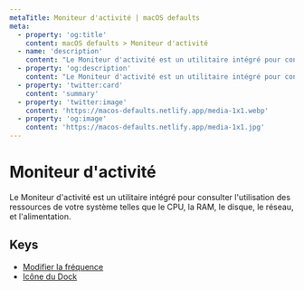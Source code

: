 ```yaml
---
metaTitle: Moniteur d'activité | macOS defaults
meta:
  - property: 'og:title'
    content: macOS defaults > Moniteur d'activité
  - name: 'description'
    content: "Le Moniteur d'activité est un utilitaire intégré pour consulter l'utilisation des ressources de votre système telles que\nle CPU, la RAM, le disque, le réseau, et l'alimentation.\n"
  - property: 'og:description'
    content: "Le Moniteur d'activité est un utilitaire intégré pour consulter l'utilisation des ressources de votre système telles que\nle CPU, la RAM, le disque, le réseau, et l'alimentation.\n"
  - property: 'twitter:card'
    content: 'summary'
  - property: 'twitter:image'
    content: 'https://macos-defaults.netlify.app/media-1x1.webp'
  - property: 'og:image'
    content: 'https://macos-defaults.netlify.app/media-1x1.jpg'
---
```


# Moniteur d&#x27;activité

Le Moniteur d'activité est un utilitaire intégré pour consulter l'utilisation des ressources de votre système telles que
le CPU, la RAM, le disque, le réseau, et l'alimentation.

## Keys

- [Modifier la fréquence](./updateperiod.html)
- [Icône du Dock](./icontype.html)
